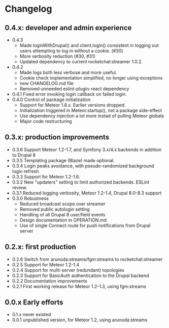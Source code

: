 # Changelog

## 0.4.x: developer and admin experience

- 0.4.3
  - Made loginWithDrupal() and client.login() consistent in logging out users
    attempting to log in without a cookie. (#30)
  - More verbosity reduction (#30, #31)
  - Updated dependency to current rocketchat:streamer 1.0.2.
- 0.4.2 
  - Made logs both less verbose and more useful. 
  - Cookie check implementation simplified, no longer using exceptions
  - new CHANGELOG.md file
  - Removed unneeded eslint-plugin-react dependency
- 0.4.1 Fixed error invoking login callback on failed login.
- 0.4.0 Control of package initialization 
  - Support for Meteor 1.8.x. Earlier versions dropped.
  - Initialization triggered in Meteor.startup(), not a package side-effect
  - Use dependency injection a lot more instad of pulling Meteor globals
  - Major code restructuring 

## 0.3.x: production improvements

- 0.3.6 Support Meteor 1.2-1.7, and Symfony 3.x/4.x backends in addition to Drupal 8 
- 0.3.5 Templating package (Blaze) made optional.
- 0.3.4 Login peaks avoidance, with pseudo-randomized background login refresh
- 0.3.3 Support for Meteor 1.2-1.6.
- 0.3.2 New "updaters" setting to limit authorized backends. ESLint review.
- 0.3.1 Reduced logging verbosity, Meteor 1.2-1.4, Drupal 8.0-8.3 support
- 0.3.0 Robustness 
  - Reduced broadcast scope over streamer
  - Removed public autologin setting
  - Handling of all Drupal 8 user/field events
  - Design documentation in OPERATION.md
  - Use of single Connect route for push notifications from Drupal server
  
## 0.2.x: first production

- 0.2.6 Switch from arunoda:streams/fgm:streams to rocketchat:streamer
- 0.2.5 Support for Meteor 1.2-1.4
- 0.2.4 Support for multi-server (redundant) topologies
- 0.2.3 Support for BasicAuth authentication to the Drupal backend
- 0.2.2 Documentation improvements
- 0.2.1 First working release for Meteor 1.2-1.3, using fgm:streams

## 0.0.x Early efforts

- 0.1.x never existed
- 0.0.1 unpublished version, for Meteor 1.2, using arunoda:streams

